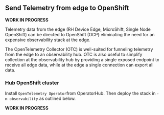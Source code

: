 ## Send Telemetry from edge to OpenShift

**WORK IN PROGRESS**

Telemetry data from the edge (RH Device Edge, MicroShift, Single Node OpenShift) can be directed to OpenShift (OCP)
eliminating the need for an expensive observability stack at the edge.

The OpenTelemetry Collector (OTC) is well-suited for funneling telemetry from the edge to an observability hub.
OTC is also useful to simplify collection at the observability hub by providing a single exposed endpoint to
receive all edge data, while at the edge a single connection can export all data.

### Hub OpenShift cluster

Install `OpenTelemetry Operator`from OperatorHub. Then deploy the stack in `-n observability` as outlined below.


**WORK IN PROGRESS**
